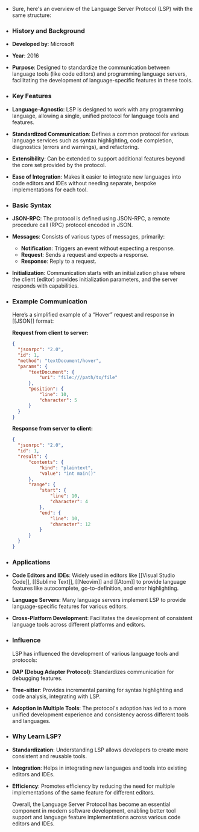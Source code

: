 - Sure, here's an overview of the Language Server Protocol (LSP) with the same structure:
- ### **History and Background**
- **Developed by**: Microsoft
- **Year**: 2016
- **Purpose**: Designed to standardize the communication between language tools (like code editors) and programming language servers, facilitating the development of language-specific features in these tools.
- ### **Key Features**
- **Language-Agnostic**: LSP is designed to work with any programming language, allowing a single, unified protocol for language tools and features.
- **Standardized Communication**: Defines a common protocol for various language services such as syntax highlighting, code completion, diagnostics (errors and warnings), and refactoring.
- **Extensibility**: Can be extended to support additional features beyond the core set provided by the protocol.
- **Ease of Integration**: Makes it easier to integrate new languages into code editors and IDEs without needing separate, bespoke implementations for each tool.
- ### **Basic Syntax**
- **JSON-RPC**: The protocol is defined using JSON-RPC, a remote procedure call (RPC) protocol encoded in JSON.
- **Messages**: Consists of various types of messages, primarily:
	- **Notification**: Triggers an event without expecting a response.
	- **Request**: Sends a request and expects a response.
	- **Response**: Reply to a request.
- **Initialization**: Communication starts with an initialization phase where the client (editor) provides initialization parameters, and the server responds with capabilities.
- ### **Example Communication**
  
  Here’s a simplified example of a “Hover” request and response in [[JSON]] format:
  
  **Request from client to server:**
  
  ```json
  {
    "jsonrpc": "2.0",
    "id": 1,
    "method": "textDocument/hover",
    "params": {
        "textDocument": {
            "uri": "file:///path/to/file"
        },
        "position": {
            "line": 10,
            "character": 5
        }
    }
  }
  ```
  
  **Response from server to client:**
  
  ```json
  {
    "jsonrpc": "2.0",
    "id": 1,
    "result": {
        "contents": {
            "kind": "plaintext",
            "value": "int main()"
        },
        "range": {
            "start": {
                "line": 10,
                "character": 4
            },
            "end": {
                "line": 10,
                "character": 12
            }
        }
    }
  }
  ```
- ### **Applications**
- **Code Editors and IDEs**: Widely used in editors like [[Visual Studio Code]], [[Sublime Text]], [[Neovim]] and [[Atom]] to provide language features like autocomplete, go-to-definition, and error highlighting.
- **Language Servers**: Many language servers implement LSP to provide language-specific features for various editors.
- **Cross-Platform Development**: Facilitates the development of consistent language tools across different platforms and editors.
- ### **Influence**
  
  LSP has influenced the development of various language tools and protocols:
- **DAP (Debug Adapter Protocol)**: Standardizes communication for debugging features.
- **Tree-sitter**: Provides incremental parsing for syntax highlighting and code analysis, integrating with LSP.
- **Adoption in Multiple Tools**: The protocol's adoption has led to a more unified development experience and consistency across different tools and languages.
- ### **Why Learn LSP?**
- **Standardization**: Understanding LSP allows developers to create more consistent and reusable tools.
- **Integration**: Helps in integrating new languages and tools into existing editors and IDEs.
- **Efficiency**: Promotes efficiency by reducing the need for multiple implementations of the same feature for different editors.
  
  Overall, the Language Server Protocol has become an essential component in modern software development, enabling better tool support and language feature implementations across various code editors and IDEs.